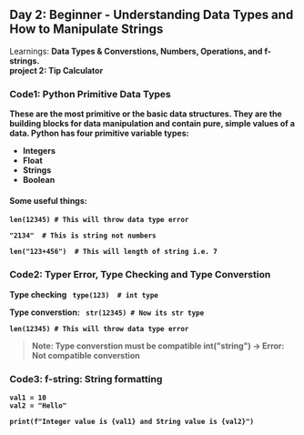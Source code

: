 ## Day 2: Beginner - Understanding Data Types and How to Manipulate Strings
Learnings: <b>Data Types & Converstions, Numbers, Operations, and f-strings<b>.<br>
project 2: Tip Calculator

### Code1: Python Primitive Data Types
These are the most primitive or the basic data structures. They are the building blocks for data manipulation and contain pure, simple values of a data. Python has four primitive variable types:
- Integers
- Float
- Strings
- Boolean


#### Some useful things:
` len(12345) # This will throw data type error `

` "2134"  # This is string not numbers `

` len("123+456")  # This will length of string i.e. 7 `

### Code2: Typer Error, Type Checking and Type Converstion
Type checking
` type(123)  # int type`

Type converstion:
` str(12345) # Now its str type`

` len(12345) # This will throw data type error `
> Note: Type converstion must be compatible int("string") -> Error: Not compatible converstion

### Code3: f-string: String formatting
```
val1 = 10
val2 = "Hello"

print(f"Integer value is {val1} and String value is {val2}")
```